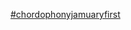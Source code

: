 [#chordophonyjamuaryfirst](https://www.instagram.com/reel/Cm5juSstxAxYT3AjvfUiX-JUNqL5ubd0bLKCpw0/?igshid=YmMyMTA2M2Y=)

